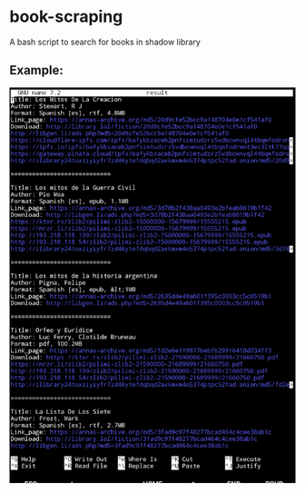 # book-scraping
A bash script to search for books in shadow library

## Example:

![GitHub Logo](/example2.png)
